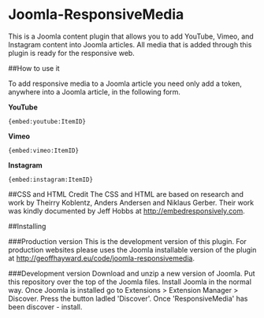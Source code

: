 Joomla-ResponsiveMedia
======================

This is a Joomla content plugin that allows you to add YouTube, Vimeo, and Instagram content into Joomla articles. All media that is added through this plugin is ready for the responsive web.

##How to use it

To add responsive media to a Joomla article you need only add a token, anywhere into a Joomla article, in the following form.

**YouTube**
```
{embed:youtube:ItemID}
```

**Vimeo**
```
{embed:vimeo:ItemID}
```

**Instagram**
```
{embed:instagram:ItemID}
```

##CSS and HTML Credit 
The CSS and HTML are based on research and work by Theirry Koblentz, Anders Andersen and Niklaus Gerber. Their work was kindly documented by Jeff Hobbs at http://embedresponsively.com.

##Installing

###Production version
This is the development version of this plugin. For production websites please uses the Joomla installable version of the plugin at http://geoffhayward.eu/code/joomla-responsivemedia.

###Development version
Download and unzip a new version of Joomla. Put this repository over the top of the Joomla files. Install Joomla in the normal way. Once Joomla is installed go to Extensions > Extension Manager > Discover. Press the button ladled 'Discover'. Once 'ResponsiveMedia' has been discover - install.